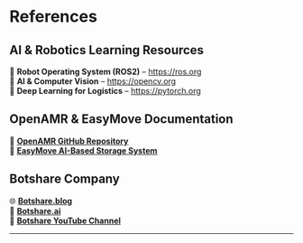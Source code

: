 # References

## AI & Robotics Learning Resources
🔹 **Robot Operating System (ROS2)** – https://ros.org  
🔹 **AI & Computer Vision** – https://opencv.org  
🔹 **Deep Learning for Logistics** – https://pytorch.org  

## OpenAMR & EasyMove Documentation
📌 **[OpenAMR GitHub Repository](https://github.com/OpenAMRobot)**  
📌 **[EasyMove AI-Based Storage System](https://github.com/EasyMove)**  

## Botshare Company
🌐 **[Botshare.blog](https://www.botshare.blog/ai-robotics-mastery-from-deep-tech-to-entrepreneurship/)**  
📝 **[Botshare.ai](https://botshare.ai/)**  
🎥 **[Botshare YouTube Channel](https://www.youtube.com/@Botshare_Solutions)**

---
